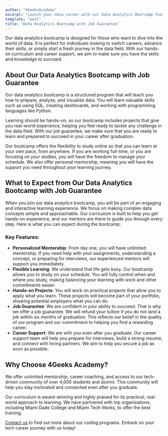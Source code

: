 ```yaml
---
author: "4GeeksAcademy"
excerpt: "Launch your data career with our Data Analytics Bootcamp featuring hands-on projects, job guarantee, and flexible online learning."
template: "post"
title: "Data Analytics Bootcamp with Job Guarantee"
---
```


Our data analytics bootcamp is designed for those who want to dive into the world of data. It is perfect for individuals looking to switch careers, advance their skills, or simply start a fresh journey in the data field. With our hands-on curriculum and career support, we aim to make sure you have the skills and knowledge to succeed.

## About Our Data Analytics Bootcamp with Job Guarantee  

Our data analytics bootcamp is a structured program that will teach you how to prepare, analyze, and visualize data. You will learn valuable skills such as using SQL, creating dashboards, and working with programming languages like Python.  

Learning should be hands-on, so our bootcamp includes projects that give you real-world experience, helping you feel ready to tackle any challenge in the data field. With our job guarantee, we make sure that you are ready to learn and prepared to succeed in your career after graduation.  

Our bootcamp offers the flexibility to study online so that you can learn at your own pace, from anywhere. If you are working full-time, or you are focusing on your studies, you will have the freedom to manage your schedule. We also offer personal mentorship, meaning you will have the support you need throughout your learning journey.  

## What to Expect from Our Data Analytics Bootcamp with Job Guarantee  

When you join our data analytics bootcamp, you will be part of an engaging and interactive learning experience. We focus on making complex data concepts simple and approachable. Our curriculum is built to help you get hands-on experience, and our mentors are there to guide you through every step. Here is what you can expect during the bootcamp:  

### Key Features:  
- **Personalized Mentorship**: From day one, you will have unlimited mentorship. If you need help with your assignments, understanding a concept, or preparing for interviews, our experienced mentors will support you immediately.  
- **Flexible Learning**: We understand that life gets busy. Our bootcamp allows you to study on your schedule. You will fully control when and where you study, making balancing your learning with work and other commitments easier.  
- **Hands-on Projects**: You will work on practical projects that allow you to apply what you learn. These projects will become part of your portfolio, showing potential employers what you can do.  
- **Job Guarantee**: We are confident in your ability to succeed. That is why we offer a job guarantee. We will refund your tuition if you do not land a job within six months of graduation. This reflects our belief in the quality of our program and our commitment to helping you find a rewarding career.  
- **Career Support**: We are with you even after you graduate. Our career support team will help you prepare for interviews, build a strong resume, and connect with hiring partners. We aim to help you secure a job as soon as possible.  

## Why Choose 4Geeks Academy?  

We offer unlimited mentorship, career coaching, and access to our tech-driven community of over 4,000 students and alumni. This community will help you stay motivated and connected even after you graduate.  

Our curriculum is award-winning and highly praised for its practical, real-world approach to learning. We have partnered with top organizations, including Miami Dade College and Miami Tech Works, to offer the best training.  

[Contact us](https://4geeksacademy.com/us/contact) to find out more about our coding programs. Embark on your tech career journey with us today!  